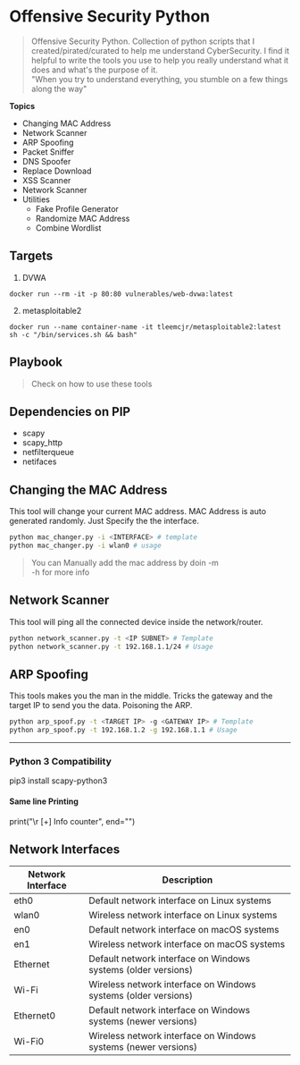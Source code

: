# Offensive Security Python
> Offensive Security Python. Collection of python scripts that I created/pirated/curated to help me understand CyberSecurity. I find it helpful to write the tools you use to help you really understand what it does and what's the purpose of it.    
> "When you try to understand everything, you stumble on a few things along the way"

**Topics**
- Changing MAC Address 
- Network Scanner
- ARP Spoofing
- Packet Sniffer
- DNS Spoofer
- Replace Download
- XSS Scanner 
- Network Scanner
- Utilities
  - Fake Profile Generator
  - Randomize MAC Address
  - Combine Wordlist

## Targets

1. DVWA
```
docker run --rm -it -p 80:80 vulnerables/web-dvwa:latest
```
2. metasploitable2
```
docker run --name container-name -it tleemcjr/metasploitable2:latest sh -c "/bin/services.sh && bash"
```

## Playbook
> Check on how to use these tools 

## Dependencies on PIP
- scapy
- scapy_http
- netfilterqueue
- netifaces

## Changing the MAC Address 

This tool will change your current MAC address. 
MAC Address is auto generated randomly. Just Specify the the interface. 

```bash
python mac_changer.py -i <INTERFACE> # template
python mac_changer.py -i wlan0 # usage
```
> You can Manually add the mac address by doin -m   
> -h for more info

## Network Scanner

This tool will ping all the connected device inside the network/router.

```bash
python network_scanner.py -t <IP SUBNET> # Template
python network_scanner.py -t 192.168.1.1/24 # Usage
```

## ARP Spoofing 

This tools makes you the man in the middle. 
Tricks the gateway and the target IP to send you the data.
Poisoning the ARP. 

```bash
python arp_spoof.py -t <TARGET IP> -g <GATEWAY IP> # Template
python arp_spoof.py -t 192.168.1.2 -g 192.168.1.1 # Usage
```

---

### Python 3 Compatibility

pip3 install scapy-python3

#### Same line Printing 
print("\r [+] Info counter", end="")


## Network Interfaces

| Network Interface | Description                                                    |
|-------------------|----------------------------------------------------------------|
| eth0              | Default network interface on Linux systems                     |
| wlan0             | Wireless network interface on Linux systems                    |
| en0               | Default network interface on macOS systems                     |
| en1               | Wireless network interface on macOS systems                    |
| Ethernet          | Default network interface on Windows systems (older versions)  |
| Wi-Fi             | Wireless network interface on Windows systems (older versions) |
| Ethernet0         | Default network interface on Windows systems (newer versions)  |
| Wi-Fi0            | Wireless network interface on Windows systems (newer versions) |